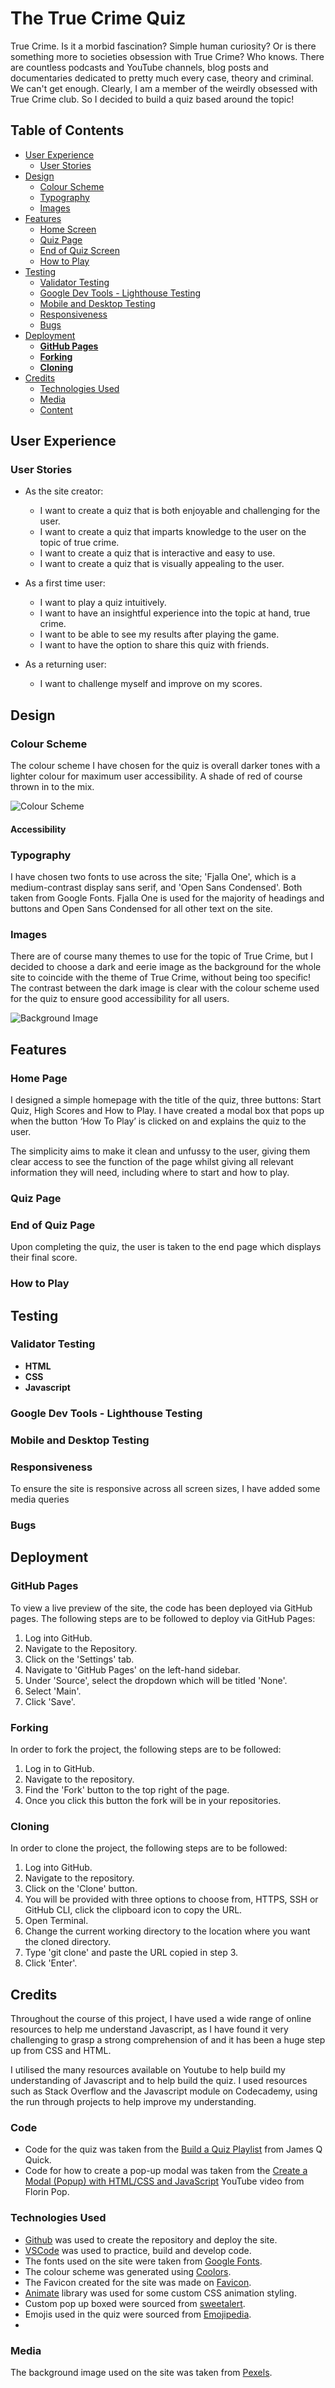 # **The True Crime Quiz**

True Crime. <!--is a topic that, however dubious, is a fascinating world for many people.--> Is it a morbid fascination? Simple human curiosity? Or is there something more<!--some sort of psychological reasoning--> to societies obsession with True Crime? Who knows.
There are countless podcasts and YouTube channels, blog posts and documentaries dedicated to pretty much every case, theory and criminal. We can't get enough.
Clearly, I am a member of the weirdly obsessed with True Crime club. So I decided to build a quiz based around the topic!

## Table of Contents

  - [User Experience](#user-experience)
    - [User Stories](#user-stories)
  - [Design](#design)
    - [Colour Scheme](#colour-scheme)
    - [Typography](#typography)
    - [Images](#images)
  - [Features](#features)
    - [Home Screen](#home-screen)
    - [Quiz Page](#quiz-page)
    - [End of Quiz Screen](#end-of-quiz-screen)
    - [How to Play](#how-to-play)
  - [Testing](#testing)
    - [Validator Testing](#validator-testing)
    - [Google Dev Tools - Lighthouse Testing](#google-dev-tools---lighthouse-testing)
    - [Mobile and Desktop Testing](#mobile-and-desktop-testing)
    - [Responsiveness](#responsiveness)
    - [Bugs](#bugs)
  - [Deployment](#deployment)
    - [**GitHub Pages**](#github-pages)
    - [**Forking**](#forking)
    - [**Cloning**](#cloning)
  - [Credits](#credits)
    - [Technologies Used](#technologies-used)
    - [Media](#media)
    - [Content](#content)

## User Experience  

### User Stories
- As the site creator:
    - I want to create a quiz that is both enjoyable and challenging for the user.
    - I want to create a quiz that imparts knowledge to the user on the topic of true crime.
    - I want to create a quiz that is interactive and easy to use.
    - I want to create a quiz that is visually appealing to the user.
    
- As a first time user:
    - I want to play a quiz intuitively.
    - I want to have an insightful experience into the topic at hand, true crime.
    - I want to be able to see my results after playing the game.
    - I want to have the option to share this quiz with friends.
    
- As a returning user:
    - I want to challenge myself and improve on my scores.

## Design

### Colour Scheme
The colour scheme I have chosen for the quiz is overall darker tones with a lighter colour for maximum user accessibility. A shade of red of course thrown in to the mix.


![Colour Scheme](./assets/images/README%20Images/coolers-colour-palette.png)

#### Accessibility

### Typography 

I have chosen two fonts to use across the site; 'Fjalla One', which is a medium-contrast display sans serif, and 'Open Sans Condensed'. Both taken from Google Fonts. Fjalla One is used for the majority of headings and buttons and Open Sans Condensed for all other text on the site.

### Images

There are of course many themes to use for the topic of True Crime, but I decided to choose a dark and eerie image as the background for the whole site to coincide with the theme of True Crime, without being too specific! The contrast between the dark image is clear with the colour scheme used for the quiz to ensure good accessibility for all users. 

![Background Image](assets/images/black-and-white-door-view.jpeg)

## Features

### Home Page

I designed a simple homepage with the title of the quiz, three buttons: Start Quiz, High Scores and How to Play. I have created a modal box that pops up when the button ‘How To Play’ is clicked on and explains the quiz to the user. 

The simplicity aims to make it clean and unfussy to the user, giving them clear access to see the function of the page whilst giving all relevant information they will need, including where to start and how to play.

### Quiz Page

### End of Quiz Page
Upon completing the quiz, the user is taken to the end page which displays their final score. 

### How to Play

## Testing

### Validator Testing

- **HTML**
- **CSS**
- **Javascript**

### Google Dev Tools - Lighthouse Testing

### Mobile and Desktop Testing

### Responsiveness
To ensure the site is responsive across all screen sizes, I have added some media queries

### Bugs

## Deployment

### GitHub Pages

To view a live preview of the site, the code has been deployed via GitHub pages. The following steps are to be followed to deploy via GitHub Pages:

1. Log into GitHub.
2. Navigate to the Repository.
3. Click on the 'Settings' tab.
4. Navigate to 'GitHub Pages' on the left-hand sidebar.
5. Under 'Source', select the dropdown which will be titled 'None'.
6. Select 'Main'.
7. Click 'Save'.

### Forking

In order to fork the project, the following steps are to be followed:

1. Log in to GitHub.
2. Navigate to the repository.
3. Find the 'Fork' button to the top right of the page.
4. Once you click this button the fork will be in your repositories.

### Cloning

In order to clone the project, the following steps are to be followed:

1. Log into GitHub.
2. Navigate to the repository.
3. Click on the 'Clone' button.
4. You will be provided with three options to choose from, HTTPS, SSH or GitHub CLI, click the clipboard icon to copy the URL.
5. Open Terminal.
6. Change the current working directory to the location where you want the cloned directory.
7. Type 'git clone' and paste the URL copied in step 3.
8. Click 'Enter'.

## Credits
Throughout the course of this project, I have used a wide range of online resources to help me understand Javascript, as I have found it very challenging to grasp a strong comprehension of and it has been a huge step up from CSS and HTML.

I utilised the many resources available on Youtube to help build my understanding of Javascript and to help build the quiz. I used resources such as Stack Overflow and the Javascript module on Codecademy, using the run through projects to help improve my understanding.

### Code

- Code for the quiz was taken from the [Build a Quiz Playlist](https://www.youtube.com/watch?v=jfOv18lCMmw&list=PLDlWc9AfQBfZIkdVaOQXi1tizJeNJipEx&index=10) from James Q Quick. 
- Code for how to create a pop-up modal was taken from the [Create a Modal (Popup) with HTML/CSS and JavaScript](https://www.youtube.com/watch?v=XH5OW46yO8I) YouTube video from Florin Pop.

### Technologies Used
- [Github](www.github.com) was used to create the repository and deploy the site.
- [VSCode](https://code.visualstudio.com/) was used to practice, build and develop code.
- The fonts used on the site were taken from [Google Fonts](https://fonts.google.com/).
- The colour scheme was generated using [Coolors](https://coolors.co/).
- The Favicon created for the site was made on [Favicon](https://favicon.io/).
- [Animate](https://animate.style/) library was used for some custom CSS animation styling.
- Custom pop up boxed were sourced from [sweetalert](https://sweetalert2.github.io/#custom-class).
- Emojis used in the quiz were sourced from [Emojipedia](https://emojipedia.org/).
- 


### Media

The background image used on the site was taken from [Pexels](https://www.pexels.com/photo/black-wooden-door-frame-745054/).

